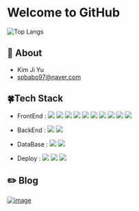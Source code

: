 # Welcome to GitHub

![Top Langs](https://github-readme-stats.vercel.app/api/top-langs/?username=Banal972&layout=compact)

## 🤗 About
- Kim Ji Yu
- [spbabo97@naver.com](spbabo97@naver.com)

## 🍀Tech Stack

- FrontEnd : 
<img src="https://img.shields.io/badge/HTML-E34F26?style=flat-square&logo=HTML5&logoColor=white"/> <img src="https://img.shields.io/badge/CSS-1572B6?style=flat-square&logo=CSS3&logoColor=white"/> <img src="https://img.shields.io/badge/sass-CC6699?style=flat-square&logo=sass&logoColor=white"/> <img src="https://img.shields.io/badge/JavaScript-F7DF1E?style=flat-square&logo=JavaScript&logoColor=white"/> <img src="https://img.shields.io/badge/Jquery-0769AD?style=flat-square&logo=Jquery&logoColor=white"/> <img src="https://img.shields.io/badge/typescript-3178C6?style=flat-square&logo=typescript&logoColor=white"/> <img src="https://img.shields.io/badge/React-61DAFB?style=flat-square&logo=React&logoColor=white"/> <img src="https://img.shields.io/badge/redux-764ABC?style=flat-square&logo=redux&logoColor=white"/> <img src="https://img.shields.io/badge/Vue-4FC08D?style=flat-square&logo=Vue.js&logoColor=white"/> <img src="https://img.shields.io/badge/Next.js-000000?style=flat-square&logo=Next.js&logoColor=white"/>

- BackEnd : 
<img src="https://img.shields.io/badge/PHP-777BB4?style=flat-square&logo=PHP&logoColor=white"/> <img src="https://img.shields.io/badge/Node.js-339933?style=flat-square&logo=Node.js&logoColor=white"/>

- DataBase : 
<img src="https://img.shields.io/badge/MongoDB-47A248?style=flat-square&logo=MongoDB&logoColor=white"/> <img src="https://img.shields.io/badge/MariaDB-003545?style=flat-square&logo=MariaDB&logoColor=white"/>

- Deploy : 
<img src="https://img.shields.io/badge/googlecloud-4285F4?style=flat-square&logo=googlecloud&logoColor=white"/> <img src="https://img.shields.io/badge/amazonaws-232F3E?style=flat-square&logo=amazonaws&logoColor=white"/> <img src="https://img.shields.io/badge/heroku-430098?style=flat-square&logo=heroku&logoColor=white"/>


## ✏️ Blog
[![image](https://github.com/Banal972/Borken972/assets/96280450/46de4b94-d655-47b5-a442-2726a4c268fc)](https://banal7.tistory.com/)
